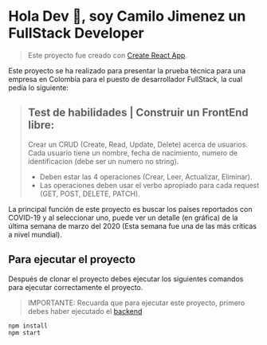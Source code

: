 # Hola Dev 👋, soy Camilo Jimenez un FullStack Developer

> Este proyecto fue creado con  [Create React App](https://github.com/facebook/create-react-app).

Este proyecto se ha realizado para presentar la prueba técnica para una empresa en Colombia para el puesto de desarrollador FullStack, la cual pedía lo siguiente:

> ## Test de habilidades | Construir un FrontEnd libre: 
> Crear un CRUD (Create, Read, Update, Delete) acerca de usuarios.
Cada usuario tiene un nombre, fecha de nacimiento, numero de identificacion (debe ser un
numero no string).
> - Deben estar las 4 operaciones (Crear, Leer, Actualizar, Eliminar).
> - Las operaciones deben usar el verbo apropiado para cada request (GET, POST, DELETE,
PATCH).

La principal función de este proyecto es buscar los países reportados con COVID-19 y al seleccionar uno, puede ver un detalle (en gráfica) de la última semana de marzo del 2020 (Esta semana fue una de las más críticas a nivel mundial).

## Para ejecutar el proyecto

Después de clonar el proyecto debes ejecutar los siguientes comandos para ejecutar correctamente el proyecto.

> IMPORTANTE: Recuarda que para ejecutar este proyecto, primero debes haber ejecutado el [backend](https://github.com/camilojimenez19/crud-users-backend)

```
npm install
npm start
```